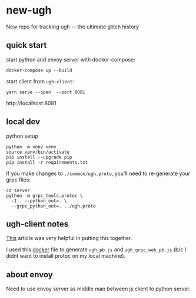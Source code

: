 # new-ugh
New repo for tracking ugh -- the ultimate glitch history

## quick start
start python and envoy server with docker-compose:
```
docker-compose up --build
```

start client from `ugh-client`:
```
yarn serve --open  --port 8081
```
http://localhost:8081

## local dev
python setup
```
python -m venv venv
source venv/bin/activate
pip install --upgrade pip
pip install -r requirements.txt
```

If you make changes to `./common/ugh.proto`, you'll need to re-generate your grpc files:
```
cd server
python -m grpc_tools.protoc \
  -I.. --python_out=. \
  --grpc_python_out=. ../ugh.proto
```


## ugh-client notes
[This](https://medium.com/@aravindhanjay/a-todo-app-using-grpc-web-and-vue-js-4e0c18461a3e) article was very helpful in putting this together.

I used this [docker](https://github.research.chop.edu/gist/devinem4/eba2c71a5d311f0ec021475cc0d428c7) file to generate `ugh_pb.js` and `ugh_grpc_web_pb.js` (b/c I didnt want to install protoc on my local machine).

## about envoy
Need to use envoy server as middle man between js client to python server.
